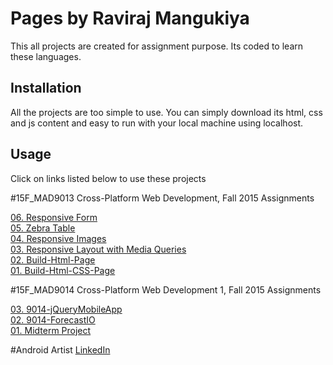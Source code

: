 # Pages by Raviraj Mangukiya

This all projects are created for assignment purpose. Its coded to learn these languages.

## Installation
All the projects are too simple to use. You can simply download its html, css and js content and easy to run with your local machine using localhost.

## Usage
Click on links listed below to use these projects

#15F_MAD9013 Cross-Platform Web Development, Fall 2015 Assignments

[06. Responsive Form](http://mang0055.github.io/Pages/9013-RespForm/)<br/>
[05. Zebra Table](http://mang0055.github.io/Pages/MAD9013-Zebra-Table/)<br/>
[04. Responsive Images](http://mang0055.github.io/Pages/MAD9013-Responsive-Images/)<br/>
[03. Responsive Layout with Media Queries](http://mang0055.github.io/Pages/HTML/)<br/>
[02. Build-Html-Page](https://mang0055.github.io/Pages/Build-Html-page.html)<br/>
[01. Build-Html-CSS-Page](https://mang0055.github.io/Pages/HTML-CSS%20page/index.html)<br/>

#15F_MAD9014 Cross-Platform Web Development 1, Fall 2015 Assignments

[03. 9014-jQueryMobileApp](http://mang0055.github.io/Pages/9014-jQueryMobileApp/)<br/>
[02. 9014-ForecastIO](http://mang0055.github.io/Pages/9014-ForecastIO/)<br/>
[01. Midterm Project](http://mang0055.github.io/Pages/9014-MidTerm/)<br/>

#Android Artist
[LinkedIn](https://ca.linkedin.com/in/iaamraviraj)
